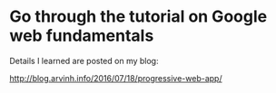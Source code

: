 # Go through the tutorial on Google web fundamentals

Details I learned are posted on my blog:

http://blog.arvinh.info/2016/07/18/progressive-web-app/
